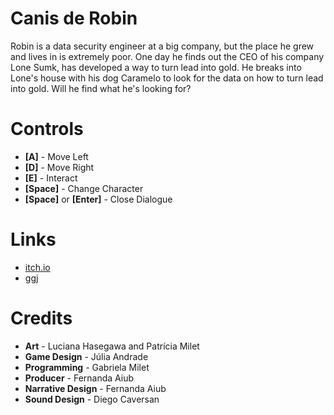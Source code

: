 # Canis de Robin
Robin is a data security engineer at a big company, but the place he grew and lives in is extremely poor. One day he finds out the CEO  of his company Lone Sumk, has developed a way to turn lead into  gold. He breaks into Lone's house with his dog Caramelo to look for the data on how to turn lead into gold. Will he find what he's looking for?

# Controls
- **[A]** - Move Left
- **[D]** - Move Right
- **[E]** - Interact
- **[Space]** - Change Character
- **[Space]** or **[Enter]** - Close Dialogue

# Links
- [itch.io](https://aiub.itch.io/canisderobin)
- [ggj](https://globalgamejam.org/2022/games/canis-de-robin-0)

# Credits
- **Art** - Luciana Hasegawa and Patrícia Milet
- **Game Design** - Júlia Andrade
- **Programming** - Gabriela Milet
- **Producer** - Fernanda Aiub
- **Narrative Design** - Fernanda Aiub
- **Sound Design** - Diego Caversan
